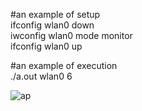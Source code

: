 #an example of setup  
ifconfig wlan0 down  
iwconfig wlan0 mode monitor  
ifconfig wlan0 up  


#an example of execution  
./a.out wlan0 6  

![ap](https://user-images.githubusercontent.com/70357184/141653733-e47ab675-d63f-41b7-bcd9-7c2f642f4d1a.png)
